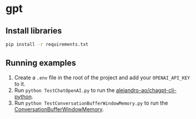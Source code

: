 # gpt

## Install libraries

```bash
pip install -r requirements.txt
```

## Running examples

1. Create a `.env` file in the root of the project and add your `OPENAI_API_KEY` to it.
2. Run `python TestChatOpenAI.py` to run the [alejandro-ao/chagpt-cli-python](https://github.com/alejandro-ao/chagpt-cli-python).
3. Run `python TestConversationBufferWindowMemory.py` to run the [ConversationBufferWindowMemory](https://python.langchain.com/en/latest/modules/memory/types/buffer_window.html).
